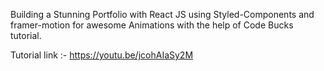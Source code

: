 Building a Stunning Portfolio with React JS using Styled-Components and framer-motion for awesome Animations with the help of Code Bucks tutorial.

Tutorial link :- https://youtu.be/jcohAIaSy2M
